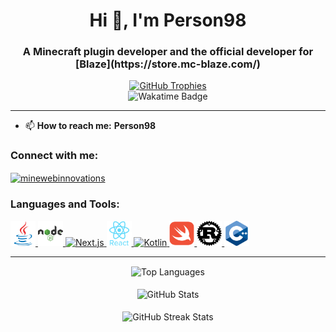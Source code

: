 <h1 align="center">Hi 👋, I'm Person98</h1>
<h3 align="center">
  A Minecraft plugin developer and the official developer for [Blaze](https://store.mc-blaze.com/)
</h3>

<div align="center">
  <a href="https://github.com/ryo-ma/github-profile-trophy">
    <img src="https://github-profile-trophy.vercel.app/?username=therealperson98&theme=dracula&row=1&no-frame=true" alt="GitHub Trophies" />
  </a>
  <br />
  <img src="https://wakatime.com/badge/user/80be4b94-ed4a-495e-b33b-d5c0449c7f35.svg" alt="Wakatime Badge" />
</div>

---

- 📫 **How to reach me:** **Person98**

<h3 align="left">Connect with me:</h3>
<p align="left">
  <a href="https://discord.gg/minewebinnovations" target="_blank">
    <img align="center" src="https://raw.githubusercontent.com/rahuldkjain/github-profile-readme-generator/master/src/images/icons/Social/discord.svg" alt="minewebinnovations" height="30" width="40" />
  </a>
</p>

<h3 align="left">Languages and Tools:</h3>
<p align="left">
  <a href="https://www.java.com" target="_blank" rel="noreferrer">
    <img src="https://raw.githubusercontent.com/devicons/devicon/master/icons/java/java-original.svg" alt="Java" width="40" height="40"/>
  </a>
  <a href="https://nodejs.org" target="_blank" rel="noreferrer">
    <img src="https://raw.githubusercontent.com/devicons/devicon/master/icons/nodejs/nodejs-original-wordmark.svg" alt="Node.js" width="40" height="40"/>
  </a>
  <a href="https://nextjs.org/" target="_blank" rel="noreferrer">
    <img src="https://cdn.worldvectorlogo.com/logos/nextjs-2.svg" alt="Next.js" width="40" height="40"/>
  </a>
  <a href="https://reactjs.org/" target="_blank" rel="noreferrer">
    <img src="https://raw.githubusercontent.com/devicons/devicon/master/icons/react/react-original-wordmark.svg" alt="React" width="40" height="40"/>
  </a>
  <a href="https://kotlinlang.org" target="_blank" rel="noreferrer">
    <img src="https://www.vectorlogo.zone/logos/kotlinlang/kotlinlang-icon.svg" alt="Kotlin" width="40" height="40"/>
  </a>
  <a href="https://developer.apple.com/swift/" target="_blank" rel="noreferrer">
    <img src="https://raw.githubusercontent.com/devicons/devicon/master/icons/swift/swift-original.svg" alt="Swift" width="40" height="40"/>
  </a>
  <a href="https://www.rust-lang.org/" target="_blank" rel="noreferrer">
    <img src="https://raw.githubusercontent.com/devicons/devicon/master/icons/rust/rust-plain.svg" alt="Rust" width="40" height="40"/>
  </a>
  <a href="https://www.w3schools.com/cpp/" target="_blank" rel="noreferrer">
    <img src="https://raw.githubusercontent.com/devicons/devicon/master/icons/cplusplus/cplusplus-original.svg" alt="C++" width="40" height="40"/>
  </a>
</p>

---

<div align="center">
  <img align="center" src="https://github-readme-stats.vercel.app/api/top-langs?username=therealperson98&show_icons=true&locale=en&layout=compact&theme=dracula" alt="Top Languages" />
  <br /><br />
  <img align="center" src="https://github-readme-stats.vercel.app/api?username=therealperson98&show_icons=true&locale=en&theme=dracula" alt="GitHub Stats" />
  <br /><br />
  <img align="center" src="https://github-readme-streak-stats.herokuapp.com/?user=therealperson98&theme=dracula" alt="GitHub Streak Stats" />
</div>
